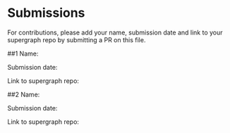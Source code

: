 # Submissions

For contributions, please add your name, submission date and link to your supergraph repo by submitting a PR on this file.

##1
Name:

Submission date:

Link to supergraph repo:

##2
Name:

Submission date:

Link to supergraph repo:
